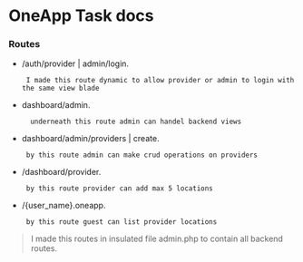 # OneApp Task docs

### Routes 
 * /auth/provider | admin/login.

        I made this route dynamic to allow provider or admin to login with the same view blade

* dashboard/admin.
    
        underneath this route admin can handel backend views
    
* dashboard/admin/providers | create.
    
       by this route admin can make crud operations on providers
       
 * /dashboard/provider.
     
        by this route provider can add max 5 locations      

 * /{user_name}.oneapp.
     
        by this route guest can list provider locations       
         

> I made this routes in insulated file admin.php to contain all backend routes.
     
